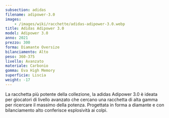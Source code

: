 ```yaml
---
subsection: adidas
filename: adipower-3.0
images:
    - /images/wiki/racchette/adidas-adipower-3.0.webp
title: Adidas Adipower 3.0
model: Adipower 3.0
anno: 2021
prezzo: 300
forma: Diamante Oversize
bilanciamento: Alto
peso: 360-375
livello: Avanzato
materiale: Carbonio
gomma: Eva High Memory
superficie: Liscia
weight: -17
---
```

La racchetta più potente della collezione, la adidas Adipower 3.0 è ideata per giocatori di livello avanzato che cercano una racchetta di alta gamma per ricercare il massimo della potenza. Progettata in forma a diamante e con bilanciamento alto conferisce esplosività ai colpi.